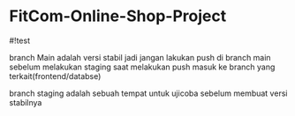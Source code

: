 # FitCom-Online-Shop-Project

#!test

branch Main adalah versi stabil jadi jangan lakukan push di branch main 
sebelum melakukan staging
saat melakukan push masuk ke branch yang terkait(frontend/databse)

branch staging adalah sebuah tempat untuk ujicoba sebelum membuat versi stabilnya

